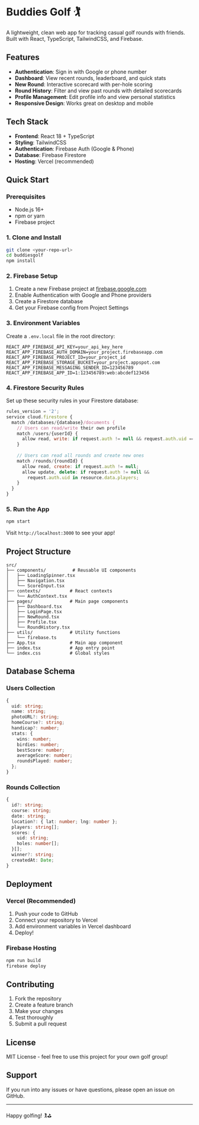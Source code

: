 # Buddies Golf 🏌️

A lightweight, clean web app for tracking casual golf rounds with friends. Built with React, TypeScript, TailwindCSS, and Firebase.

## Features

- **Authentication**: Sign in with Google or phone number
- **Dashboard**: View recent rounds, leaderboard, and quick stats
- **New Round**: Interactive scorecard with per-hole scoring
- **Round History**: Filter and view past rounds with detailed scorecards
- **Profile Management**: Edit profile info and view personal statistics
- **Responsive Design**: Works great on desktop and mobile

## Tech Stack

- **Frontend**: React 18 + TypeScript
- **Styling**: TailwindCSS
- **Authentication**: Firebase Auth (Google & Phone)
- **Database**: Firebase Firestore
- **Hosting**: Vercel (recommended)

## Quick Start

### Prerequisites

- Node.js 16+ 
- npm or yarn
- Firebase project

### 1. Clone and Install

```bash
git clone <your-repo-url>
cd buddiesgolf
npm install
```

### 2. Firebase Setup

1. Create a new Firebase project at [firebase.google.com](https://firebase.google.com)
2. Enable Authentication with Google and Phone providers
3. Create a Firestore database
4. Get your Firebase config from Project Settings

### 3. Environment Variables

Create a `.env.local` file in the root directory:

```env
REACT_APP_FIREBASE_API_KEY=your_api_key_here
REACT_APP_FIREBASE_AUTH_DOMAIN=your_project.firebaseapp.com
REACT_APP_FIREBASE_PROJECT_ID=your_project_id
REACT_APP_FIREBASE_STORAGE_BUCKET=your_project.appspot.com
REACT_APP_FIREBASE_MESSAGING_SENDER_ID=123456789
REACT_APP_FIREBASE_APP_ID=1:123456789:web:abcdef123456
```

### 4. Firestore Security Rules

Set up these security rules in your Firestore database:

```javascript
rules_version = '2';
service cloud.firestore {
  match /databases/{database}/documents {
    // Users can read/write their own profile
    match /users/{userId} {
      allow read, write: if request.auth != null && request.auth.uid == userId;
    }
    
    // Users can read all rounds and create new ones
    match /rounds/{roundId} {
      allow read, create: if request.auth != null;
      allow update, delete: if request.auth != null && 
        request.auth.uid in resource.data.players;
    }
  }
}
```

### 5. Run the App

```bash
npm start
```

Visit `http://localhost:3000` to see your app!

## Project Structure

```
src/
├── components/          # Reusable UI components
│   ├── LoadingSpinner.tsx
│   ├── Navigation.tsx
│   └── ScoreInput.tsx
├── contexts/           # React contexts
│   └── AuthContext.tsx
├── pages/              # Main page components
│   ├── Dashboard.tsx
│   ├── LoginPage.tsx
│   ├── NewRound.tsx
│   ├── Profile.tsx
│   └── RoundHistory.tsx
├── utils/              # Utility functions
│   └── firebase.ts
├── App.tsx             # Main app component
├── index.tsx           # App entry point
└── index.css           # Global styles
```

## Database Schema

### Users Collection
```typescript
{
  uid: string;
  name: string;
  photoURL?: string;
  homeCourse?: string;
  handicap?: number;
  stats: {
    wins: number;
    birdies: number;
    bestScore: number;
    averageScore: number;
    roundsPlayed: number;
  };
}
```

### Rounds Collection
```typescript
{
  id?: string;
  course: string;
  date: string;
  location?: { lat: number; lng: number };
  players: string[];
  scores: {
    uid: string;
    holes: number[];
  }[];
  winner?: string;
  createdAt: Date;
}
```

## Deployment

### Vercel (Recommended)

1. Push your code to GitHub
2. Connect your repository to Vercel
3. Add environment variables in Vercel dashboard
4. Deploy!

### Firebase Hosting

```bash
npm run build
firebase deploy
```

## Contributing

1. Fork the repository
2. Create a feature branch
3. Make your changes
4. Test thoroughly
5. Submit a pull request

## License

MIT License - feel free to use this project for your own golf group!

## Support

If you run into any issues or have questions, please open an issue on GitHub.

---

Happy golfing! 🏌️⛳
